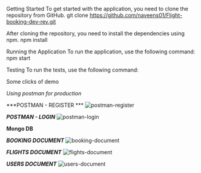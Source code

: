 Getting Started
To get started with the application, you need to clone the repository from GitHub.
git clone https://github.com/naveens01/Flight-booking-dev-rev.git

After cloning the repository, you need to install the dependencies using npm.
npm install

Running the Application
To run the application, use the following command:
npm start

Testing
To run the tests, use the following command:

Some clicks of demo

*Using postman for production*

***POSTMAN - REGISTER ***
![postman-register](https://user-images.githubusercontent.com/88920707/233679532-c8c986e6-93b7-416c-a3f0-4be84e196d12.png)

***POSTMAN - LOGIN***
![postman-login](https://user-images.githubusercontent.com/88920707/233680065-3d23334e-0c50-4ada-a82f-dd804e4dbc7a.png)

**Mongo DB**

***BOOKING DOCUMENT***
![booking-document](https://user-images.githubusercontent.com/88920707/233680227-33175747-bad8-4474-b3aa-14c5482943c6.png)

***FLIGHTS DOCUMENT***
![flights-document](https://user-images.githubusercontent.com/88920707/233680292-267e4ca8-51cd-4a8c-ab79-7fc02528f1ab.png)

***USERS DOCUMENT***
![users-document](https://user-images.githubusercontent.com/88920707/233680398-e9736c75-ebee-426e-869f-6f3c4d4e0c21.png)
